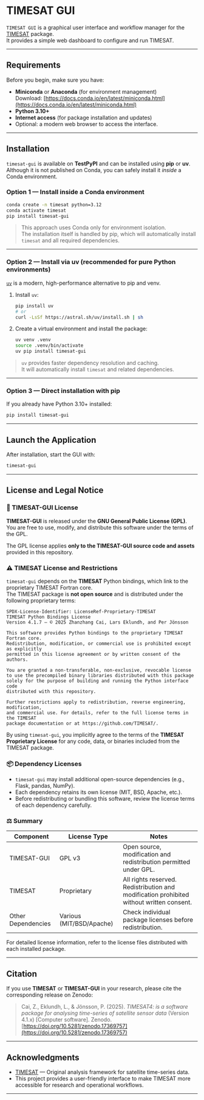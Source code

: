 # TIMESAT GUI

`TIMESAT GUI` is a graphical user interface and workflow manager for the [TIMESAT](https://pypi.org/project/timesat/) package.  
It provides a simple web dashboard to configure and run TIMESAT.

---

## Requirements

Before you begin, make sure you have:

- **Miniconda** or **Anaconda** (for environment management)  
  Download: [https://docs.conda.io/en/latest/miniconda.html](https://docs.conda.io/en/latest/miniconda.html)
- **Python 3.10+**
- **Internet access** (for package installation and updates)
- Optional: a modern web browser to access the interface.

---

## Installation

`timesat-gui` is available on **TestPyPI** and can be installed using **pip** or **uv**.  
Although it is not published on Conda, you can safely install it *inside* a Conda environment.

### Option 1 — Install inside a Conda environment

```bash
conda create -n timesat python=3.12
conda activate timesat
pip install timesat-gui
```

> This approach uses Conda only for environment isolation.  
> The installation itself is handled by pip, which will automatically install `timesat` and all required dependencies.

---

### Option 2 — Install via uv (recommended for pure Python environments)

[`uv`](https://github.com/astral-sh/uv) is a modern, high-performance alternative to pip and venv.

1. Install `uv`:

   ```bash
   pip install uv
   # or
   curl -LsSf https://astral.sh/uv/install.sh | sh
   ```

2. Create a virtual environment and install the package:

   ```bash
   uv venv .venv
   source .venv/bin/activate
   uv pip install timesat-gui
   ```

> `uv` provides faster dependency resolution and caching.  
> It will automatically install `timesat` and related dependencies.

---

### Option 3 — Direct installation with pip

If you already have Python 3.10+ installed:

```bash
pip install timesat-gui
```

---

## Launch the Application

After installation, start the GUI with:

```bash
timesat-gui
```

---

## License and Legal Notice

### 🧾 TIMESAT-GUI License

**TIMESAT-GUI** is released under the **GNU General Public License (GPL)**.  
You are free to use, modify, and distribute this software under the terms of the GPL.

The GPL license applies **only to the TIMESAT-GUI source code and assets** provided in this repository.

### ⚠️ TIMESAT License and Restrictions

`timesat-gui` depends on the **TIMESAT** Python bindings, which link to the proprietary TIMESAT Fortran core.  
The TIMESAT package is **not open source** and is distributed under the following proprietary terms:

```
SPDX-License-Identifier: LicenseRef-Proprietary-TIMESAT
TIMESAT Python Bindings License
Version 4.1.7 — © 2025 Zhanzhang Cai, Lars Eklundh, and Per Jönsson

This software provides Python bindings to the proprietary TIMESAT Fortran core.
Redistribution, modification, or commercial use is prohibited except as explicitly
permitted in this license agreement or by written consent of the authors.

You are granted a non-transferable, non-exclusive, revocable license 
to use the precompiled binary libraries distributed with this package 
solely for the purpose of building and running the Python interface code 
distributed with this repository.

Further restrictions apply to redistribution, reverse engineering, modification,
and commercial use. For details, refer to the full license terms in the TIMESAT
package documentation or at https://github.com/TIMESAT/.
```

By using `timesat-gui`, you implicitly agree to the terms of the **TIMESAT Proprietary License** for any code, data, or binaries included from the TIMESAT package.

### 📦 Dependency Licenses

- `timesat-gui` may install additional open-source dependencies (e.g., Flask, pandas, NumPy).  
- Each dependency retains its own license (MIT, BSD, Apache, etc.).  
- Before redistributing or bundling this software, review the license terms of each dependency carefully.

### ⚖️ Summary

| Component        | License Type | Notes |
|------------------|--------------|-------|
| TIMESAT-GUI      | GPL v3       | Open source, modification and redistribution permitted under GPL. |
| TIMESAT          | Proprietary  | All rights reserved. Redistribution and modification prohibited without written consent. |
| Other Dependencies | Various (MIT/BSD/Apache) | Check individual package licenses before redistribution. |

For detailed license information, refer to the license files distributed with each installed package.

---

## Citation

If you use **TIMESAT** or **TIMESAT-GUI** in your research, please cite the corresponding release on Zenodo:

> Cai, Z., Eklundh, L., & Jönsson, P. (2025). *TIMESAT4:  is a software package for analysing time-series of satellite sensor data* (Version 4.1.x) [Computer software]. Zenodo.   
> [https://doi.org/10.5281/zenodo.17369757](https://doi.org/10.5281/zenodo.17369757)

---

## Acknowledgments

- [TIMESAT](https://www.nateko.lu.se/TIMESAT) — Original analysis framework for satellite time-series data.  
- This project provides a user-friendly interface to make TIMESAT more accessible for research and operational workflows.

---

